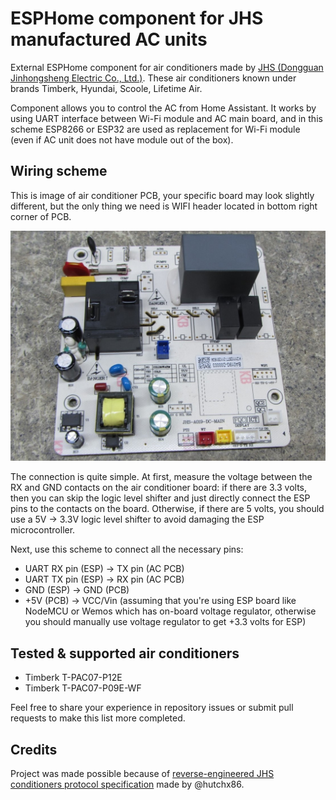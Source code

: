 # ESPHome component for JHS manufactured AC units

External ESPHome component for air conditioners made by [JHS (Dongguan Jinhongsheng Electric Co., Ltd.)](https://www.jhs8.com/). These air conditioners known under brands Timberk, Hyundai, Scoole, Lifetime Air.

Component allows you to control the AC from Home Assistant. It works by using UART interface between Wi-Fi module and AC main board, and in this scheme ESP8266 or ESP32 are used as replacement for Wi-Fi module (even if AC unit does not have module out of the box).

## Wiring scheme

This is image of air conditioner PCB, your specific board may look slightly different, but the only thing we need is WIFI header located in bottom right corner of PCB.

![PCB Image](/img/pcb.jpg)

The connection is quite simple. At first, measure the voltage between the RX and GND contacts on the air conditioner board: if there are 3.3 volts, then you can skip the logic level shifter and just directly connect the ESP pins to the contacts on the board. Otherwise, if there are 5 volts, you should use a 5V -> 3.3V logic level shifter to avoid damaging the ESP microcontroller.

Next, use this scheme to connect all the necessary pins:

- UART RX pin (ESP) -> TX pin (AC PCB)
- UART TX pin (ESP) -> RX pin (AC PCB)
- GND (ESP) -> GND (PCB)
- +5V (PCB) -> VCC/Vin (assuming that you're using ESP board like NodeMCU or Wemos which has on-board voltage regulator, otherwise you should manually use voltage regulator to get +3.3 volts for ESP)

## Tested & supported air conditioners

- Timberk T-PAC07-P12E
- Timberk T-PAC07-P09E-WF

Feel free to share your experience in repository issues or submit pull requests to make this list more completed.

## Credits

Project was made possible because of [reverse-engineered JHS conditioners protocol specification](https://github.com/hutchx86/jhs-ac-protocol) made by @hutchx86.
